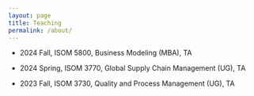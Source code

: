 ```yaml
---
layout: page
title: Teaching
permalink: /about/
---
```


* 2024 Fall, ISOM 5800, Business Modeling (MBA), TA

* 2024 Spring, ISOM 3770, Global Supply Chain Management (UG), TA

* 2023 Fall, ISOM 3730, Quality and Process Management (UG), TA